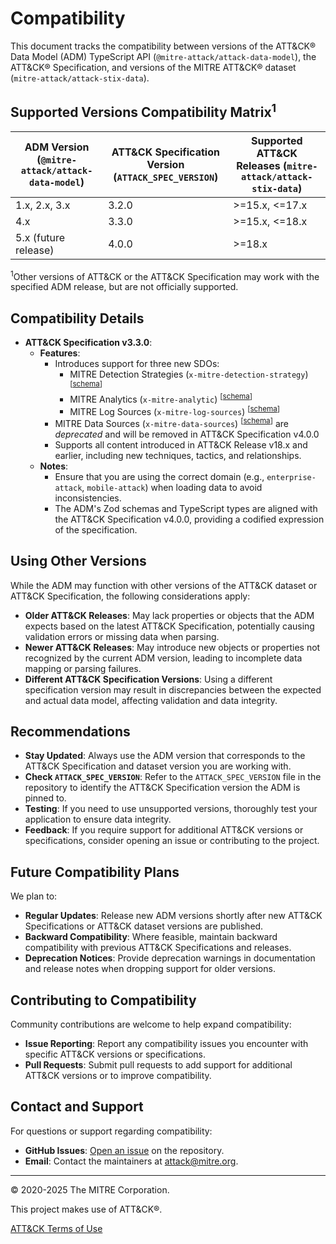# Compatibility

This document tracks the compatibility between versions of the ATT&CK® Data Model (ADM) TypeScript API (`@mitre-attack/attack-data-model`), the ATT&CK® Specification, and versions of the MITRE ATT&CK® dataset (`mitre-attack/attack-stix-data`).

## Supported Versions Compatibility Matrix<sup>1</sup>

| ADM Version (`@mitre-attack/attack-data-model`) | ATT&CK Specification Version (`ATTACK_SPEC_VERSION`) | Supported ATT&CK Releases (`mitre-attack/attack-stix-data`) |
|-------------------------------------------------|------------------------------------------------------|-------------------------------------------------------------|
| 1.x, 2.x, 3.x                                   | 3.2.0                                                | >=15.x, <=17.x                                              |
| 4.x                                             | 3.3.0                                                | >=15.x, <=18.x                                              |
| 5.x (future release)                            | 4.0.0                                                | >=18.x                                                      |

<sup>1</sup>Other versions of ATT&CK or the ATT&CK Specification may work with the specified ADM release, but are not officially supported.

## Compatibility Details

- **ATT&CK Specification v3.3.0**:
  - **Features**:
    - Introduces support for three new SDOs:
      - MITRE Detection Strategies (`x-mitre-detection-strategy`) <sup>[[schema](../src/schemas/sdo/detection-strategy.schema.ts)]</sup>
      - MITRE Analytics (`x-mitre-analytic`) <sup>[[schema](../src/schemas/sdo/analytic.schema.ts)]</sup>
      - MITRE Log Sources (`x-mitre-log-sources`) <sup>[[schema](../src/schemas/sdo/log-source.schema.ts)]</sup>
    - MITRE Data Sources (`x-mitre-data-sources`) <sup>[[schema](../src/schemas/sdo/data-source.schema.ts)]</sup> are _deprecated_ and will be removed in ATT&CK Specification v4.0.0
    - Supports all content introduced in ATT&CK Release v18.x and earlier, including new techniques, tactics, and relationships.
  - **Notes**:
    - Ensure that you are using the correct domain (e.g., `enterprise-attack`, `mobile-attack`) when loading data to avoid inconsistencies.
    - The ADM's Zod schemas and TypeScript types are aligned with the ATT&CK Specification v4.0.0, providing a codified expression of the specification.

## Using Other Versions

While the ADM may function with other versions of the ATT&CK dataset or ATT&CK Specification, the following considerations apply:

- **Older ATT&CK Releases**: May lack properties or objects that the ADM expects based on the latest ATT&CK Specification, potentially causing validation errors or missing data when parsing.
- **Newer ATT&CK Releases**: May introduce new objects or properties not recognized by the current ADM version, leading to incomplete data mapping or parsing failures.
- **Different ATT&CK Specification Versions**: Using a different specification version may result in discrepancies between the expected and actual data model, affecting validation and data integrity.

## Recommendations

- **Stay Updated**: Always use the ADM version that corresponds to the ATT&CK Specification and dataset version you are working with.
- **Check `ATTACK_SPEC_VERSION`**: Refer to the `ATTACK_SPEC_VERSION` file in the repository to identify the ATT&CK Specification version the ADM is pinned to.
- **Testing**: If you need to use unsupported versions, thoroughly test your application to ensure data integrity.
- **Feedback**: If you require support for additional ATT&CK versions or specifications, consider opening an issue or contributing to the project.

## Future Compatibility Plans

We plan to:

- **Regular Updates**: Release new ADM versions shortly after new ATT&CK Specifications or ATT&CK dataset versions are published.
- **Backward Compatibility**: Where feasible, maintain backward compatibility with previous ATT&CK Specifications and releases.
- **Deprecation Notices**: Provide deprecation warnings in documentation and release notes when dropping support for older versions.

## Contributing to Compatibility

Community contributions are welcome to help expand compatibility:

- **Issue Reporting**: Report any compatibility issues you encounter with specific ATT&CK versions or specifications.
- **Pull Requests**: Submit pull requests to add support for additional ATT&CK versions or to improve compatibility.

## Contact and Support

For questions or support regarding compatibility:

- **GitHub Issues**: [Open an issue](https://github.com/mitre-attack/attack-data-model/issues) on the repository.
- **Email**: Contact the maintainers at [attack@mitre.org](mailto:attack@mitre.org).

---

© 2020-2025 The MITRE Corporation.

This project makes use of ATT&CK®.

[ATT&CK Terms of Use](https://attack.mitre.org/resources/terms-of-use/)